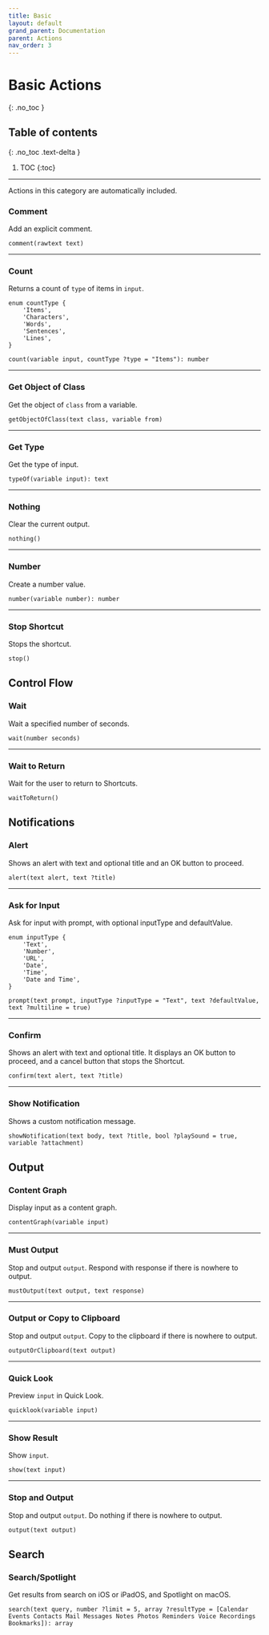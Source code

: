 ```yaml
---
title: Basic
layout: default
grand_parent: Documentation
parent: Actions
nav_order: 3
---
```


# Basic Actions
{: .no_toc }

## Table of contents
{: .no_toc .text-delta }

1. TOC
{:toc}

---

Actions in this category are automatically included.

### Comment

Add an explicit comment.

```
comment(rawtext text)
```

---

### Count

Returns a count of `type` of items in `input`.

```
enum countType {
    'Items',
    'Characters',
    'Words',
    'Sentences',
    'Lines',
}

count(variable input, countType ?type = "Items"): number
```

---

### Get Object of Class

Get the object of `class` from a variable.

```
getObjectOfClass(text class, variable from)
```

---

### Get Type

Get the type of input.

```
typeOf(variable input): text
```

---

### Nothing

Clear the current output.

```
nothing()
```

---

### Number

Create a number value.

```
number(variable number): number
```

---

### Stop Shortcut

Stops the shortcut.

```
stop()
```

## Control Flow

### Wait

Wait a specified number of seconds.

```
wait(number seconds)
```

---

### Wait to Return

Wait for the user to return to Shortcuts.

```
waitToReturn()
```

## Notifications

### Alert

Shows an alert with text and optional title and an OK button to proceed.

```
alert(text alert, text ?title)
```

---

### Ask for Input

Ask for input with prompt, with optional inputType and defaultValue.

```
enum inputType {
    'Text',
    'Number',
    'URL',
    'Date',
    'Time',
    'Date and Time',
}

prompt(text prompt, inputType ?inputType = "Text", text ?defaultValue, text ?multiline = true)
```

---

### Confirm

Shows an alert with text and optional title. It displays an OK button to proceed, and a cancel button that stops the Shortcut.

```
confirm(text alert, text ?title)
```

---

### Show Notification

Shows a custom notification message.

```
showNotification(text body, text ?title, bool ?playSound = true, variable ?attachment)
```

## Output

### Content Graph

Display input as a content graph.

```
contentGraph(variable input)
```

---

### Must Output

Stop and output `output`. Respond with response if there is nowhere to output.

```
mustOutput(text output, text response)
```

---

### Output or Copy to Clipboard

Stop and output `output`. Copy to the clipboard if there is nowhere to output.

```
outputOrClipboard(text output)
```

---

### Quick Look

Preview `input` in Quick Look.

```
quicklook(variable input)
```

---

### Show Result

Show `input`.

```
show(text input)
```

---

### Stop and Output

Stop and output `output`. Do nothing if there is nowhere to output.

```
output(text output)
```

## Search

### Search/Spotlight

Get results from search on iOS or iPadOS, and Spotlight on macOS.

```
search(text query, number ?limit = 5, array ?resultType = [Calendar Events Contacts Mail Messages Notes Photos Reminders Voice Recordings Bookmarks]): array
```

